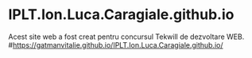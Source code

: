 # IPLT.Ion.Luca.Caragiale.github.io
Acest site web a fost creat pentru concursul Tekwill de dezvoltare WEB.
#https://gatmanvitalie.github.io/IPLT.Ion.Luca.Caragiale.github.io/
